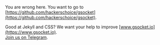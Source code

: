 You are wrong here. You want to go to [https://github.com/hackerschoice/gsocket](https://github.com/hackerschoice/gsocket).

Good at Jekyll and CSS? We want your help to improve [www.gsocket.io](https://www.gsocket.io).  
[Join us on Telegram](https://t.me/thcorg).
